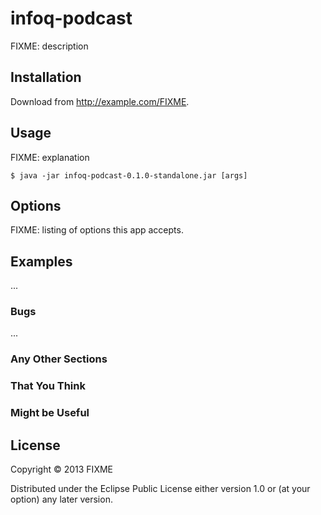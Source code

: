 # infoq-podcast

FIXME: description

## Installation

Download from http://example.com/FIXME.

## Usage

FIXME: explanation

    $ java -jar infoq-podcast-0.1.0-standalone.jar [args]

## Options

FIXME: listing of options this app accepts.

## Examples

...

### Bugs

...

### Any Other Sections
### That You Think
### Might be Useful

## License

Copyright © 2013 FIXME

Distributed under the Eclipse Public License either version 1.0 or (at
your option) any later version.
